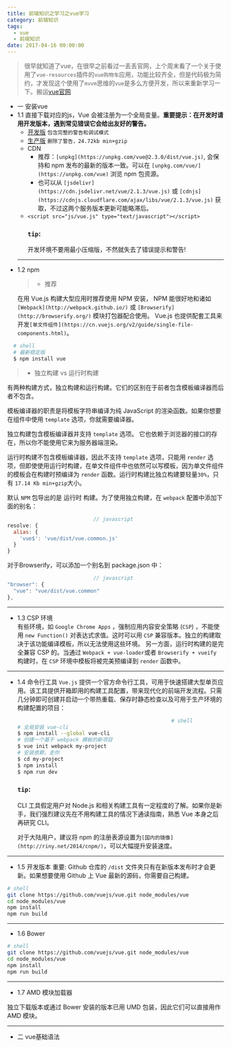```yaml
---
title: 前端知识之学习之vue学习
category: 前端知识
tags:
  - vue
  - 前端知识
date: 2017-04-16 00:00:00
---
```



> 很早就知道了vue，在很早之前看过一丢丢官网，上个周末看了一个关于使用了`vue-resources`插件的`vue购物车`应用，功能比较齐全，但是代码极为简约，才发现这个使用了`mvvm`思维的`vue`是多么方便开发，所以来重新学习一下。搬运[vue官网]()

- 一 安装vue
- 1.1 直接下载对应的js，Vue 会被注册为一个全局变量。__重要提示：在开发时请用开发版本，遇到常见错误它会给出友好的警告。__
  -  [开发版](http://vuejs.org/js/vue.js) `包含完整的警告和调试模式`
  -  [生产版](http://vuejs.org/js/vue.min.js) `删除了警告，24.72kb min+gzip`
  - CDN
    -  推荐：`[unpkg](https://unpkg.com/vue@2.3.0/dist/vue.js)`, 会保持和 npm 发布的最新的版本一致。可以在 `[unpkg.com/vue/](https://unpkg.com/vue)` 浏览 npm 包资源。
    -  也可以从 `[jsdelivr](https://cdn.jsdelivr.net/vue/2.1.3/vue.js)` 或 `[cdnjs](https://cdnjs.cloudflare.com/ajax/libs/vue/2.1.3/vue.js)` 获取，不过这两个服务版本更新可能略滞后。
  -  `<script src="js/vue.js" type="text/javascript"></script>`  
      ### `tip`:
      开发环境不要用最小压缩版，不然就失去了错误提示和警告!
  ___    
<!-- more -->  
- 1.2 npm
  > - 推荐

  在用 Vue.js 构建大型应用时推荐使用 NPM 安装， NPM 能很好地和诸如 `[Webpack](http://webpack.github.io/)` 或 `[Browserify](http://browserify.org/)` 模块打包器配合使用。 Vue.js 也提供配套工具来开发`[单文件组件](https://cn.vuejs.org/v2/guide/single-file-components.html)`。

```bash
  # shell
  # 最新稳定版
  $ npm install vue
```

  > - 独立构建 vs 运行时构建

  有两种构建方式，独立构建和运行构建。它们的区别在于前者包含模板编译器而后者不包含。
  
  模板编译器的职责是将模板字符串编译为纯 JavaScript 的渲染函数。如果你想要在组件中使用 `template` 选项，你就需要编译器。
  
  独立构建包含模板编译器并支持 `template` 选项。 它也依赖于浏览器的接口的存在，所以你不能使用它来为服务器端渲染。
  
  运行时构建不包含模板编译器，因此不支持 `template` 选项，只能用 `render` 选项，但即使使用运行时构建，在单文件组件中也依然可以写模板，因为单文件组件的模板会在构建时预编译为 `render` 函数。运行时构建比独立构建要轻量`30%`，只有 `17.14 Kb min+gzip`大小。
  
  默认 `NPM` 包导出的是 运行时 构建。为了使用独立构建，在 `webpack` 配置中添加下面的别名：
  ```javascript
                              // javascript
  resolve: {
    alias: {
      'vue$': 'vue/dist/vue.common.js'
    }
  }
  ```
  对于Browserify，可以添加一个别名到 package.json 中：
  ```javascript
                              // javascript
  "browser": {
    "vue": "vue/dist/vue.common"
  },
  ```
___    

- 1.3 CSP 环境<br>
  有些环境，如 `Google Chrome Apps` ，强制应用内容安全策略 (`CSP`) ，不能使用 `new Function()` 对表达式求值。这时可以用 `CSP` 兼容版本。独立的构建取决于该功能编译模板，所以无法使用这些环境。
  另一方面，运行时构建的是完全兼容 CSP 的。当通过 `Webpack + vue-loader`或者 `Browserify + vueify` 构建时，在 `CSP` 环境中模板将被完美预编译到 `render` 函数中。
___        
- 1.4 命令行工具
  `Vue.js` 提供一个官方命令行工具，可用于快速搭建大型单页应用。该工具提供开箱即用的构建工具配置，带来现代化的前端开发流程。只需几分钟即可创建并启动一个带热重载、保存时静态检查以及可用于生产环境的构建配置的项目：
  ```bash         
                                                    # shell
  # 全局安装 vue-cli
  $ npm install --global vue-cli
  # 创建一个基于 webpack 模板的新项目
  $ vue init webpack my-project
  # 安装依赖，走你
  $ cd my-project
  $ npm install
  $ npm run dev
  ```
  ### `tip`:
  CLI 工具假定用户对 Node.js 和相关构建工具有一定程度的了解。如果你是新手，我们强烈建议先在不用构建工具的情况下通读指南，熟悉 Vue 本身之后再研究 CLI。

  对于大陆用户，建议将 npm 的注册表源设置为`[国内的镜像](http://riny.net/2014/cnpm/)`，可以大幅提升安装速度。
___        
  - 1.5 开发版本
  重要: Github 仓库的 `/dist` 文件夹只有在新版本发布时才会更新。如果想要使用 Github 上 Vue 最新的源码，你需要自己构建。

```bash
# shell
git clone https://github.com/vuejs/vue.git node_modules/vue
cd node_modules/vue
npm install
npm run build
```

___

  - 1.6 Bower

```bash
# shell
git clone https://github.com/vuejs/vue.git node_modules/vue
cd node_modules/vue
npm install
npm run build
```

___

  - 1.7 AMD 模块加载器

  独立下载版本或通过 Bower 安装的版本已用 UMD 包装，因此它们可以直接用作 AMD 模块。
___
- 二 vue基础语法
